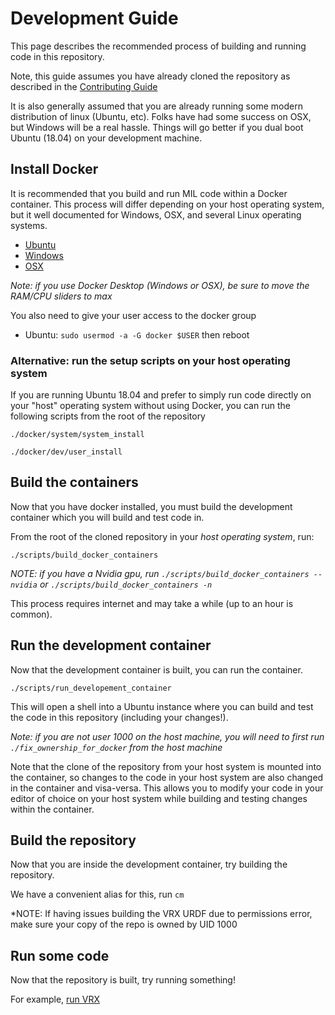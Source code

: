 # Development Guide
This page describes the recommended process of building and running code in this repository.

Note, this guide assumes you have already cloned the repository as described in the [Contributing Guide](contributing)

It is also generally assumed that you are already running some modern distribution of linux
(Ubuntu, etc). Folks have had some success on OSX, but Windows will be a real hassle.
Things will go better if you dual boot Ubuntu (18.04) on your development machine.

## Install Docker
It is recommended that you build and run MIL code within a Docker container.
This process will differ depending on your host operating system, but it
well documented for Windows, OSX, and several Linux operating systems.

* [Ubuntu](https://docs.docker.com/install/linux/docker-ce/ubuntu/)
* [Windows](https://docs.docker.com/docker-for-windows/install/)
* [OSX](https://docs.docker.com/docker-for-mac/install/)

*Note: if you use Docker Desktop (Windows or OSX), be sure to move the RAM/CPU sliders to max*

You also need to give your user access to the docker group
* Ubuntu: `sudo usermod -a -G docker $USER` then reboot


### Alternative: run the setup scripts on your host operating system
If you are running Ubuntu 18.04 and prefer to simply run code directly on your "host"
operating system without using Docker, you can run the following scripts from the root of the repository

`./docker/system/system_install`

`./docker/dev/user_install`

## Build the containers
Now that you have docker installed, you must build the development container which
you will build and test code in.

From the root of the cloned repository in your *host operating system*, run:

`./scripts/build_docker_containers`

*NOTE: if you have a Nvidia gpu, run `./scripts/build_docker_containers --nvidia` or `./scripts/build_docker_containers -n`*

This process requires internet and may take a while (up to an hour is common).

##  Run the development container

Now that the development container is built, you can run the container.

`./scripts/run_developement_container`

This will open a shell into a Ubuntu instance where you can build and test the
code in this repository (including your changes!).

*Note: if you are not user 1000 on the host machine, you will need to first run `./fix_ownership_for_docker` from the host machine*

Note that the clone of the repository from your host system is mounted into the container,
so changes to the code in your host system are also changed in the container and visa-versa.
This allows you to modify your code in your editor of choice on your host system while
building and testing changes within the container.

## Build the repository
Now that you are inside the development container, try building the repository.

We have a convenient alias for this, run `cm`

*NOTE: If having issues building the VRX URDF due to permissions error, make sure your copy of the repo is owned by UID 1000

## Run some code
Now that the repository is built, try running something!

For example, [run VRX](/docs/development/vrx_operation)
